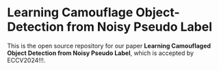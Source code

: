 # Learning Camouflage Object-Detection from Noisy Pseudo Label

This is the open source repository for our paper **Learning Camouflaged Object Detection from Noisy Pseudo Label**, which is accepted by ECCV2024!!!.

